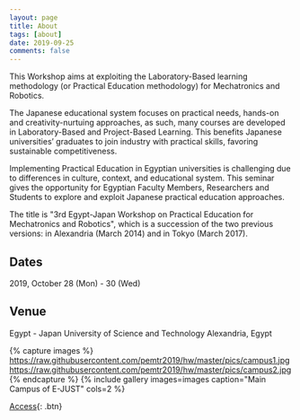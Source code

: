 ```yaml
---
layout: page
title: About
tags: [about]
date: 2019-09-25
comments: false
---
```


This Workshop aims at exploiting the Laboratory-Based learning methodology (or Practical Education methodology) for Mechatronics and Robotics. 


The Japanese educational system focuses on practical needs, hands-on and creativity-nurtuing approaches, as such, many courses are developed in Laboratory-Based and Project-Based Learning. This benefits Japanese universities’ graduates to join industry with practical skills, favoring sustainable competitiveness.


Implementing Practical Education in Egyptian universities is challenging due to differences in culture, context, and educational system. This seminar gives the opportunity for Egyptian Faculty Members, Researchers and Students to explore and exploit Japanese practical education approaches.


The title is "3rd Egypt-Japan Workshop on Practical Education for Mechatronics and Robotics", which is a succession of the two previous versions: in Alexandria (March 2014) and in Tokyo (March 2017).


## Dates
2019, October 28 (Mon) - 30 (Wed)

## Venue

Egypt - Japan University of Science and Technology
Alexandria, Egypt


{% capture images %}
    https://raw.githubusercontent.com/pemtr2019/hw/master/pics/campus1.jpg
    https://raw.githubusercontent.com/pemtr2019/hw/master/pics/campus2.jpg
{% endcapture %}
{% include gallery images=images caption="Main Campus of E-JUST" cols=2 %}

[Access](https://pemtr2019.github.io/venue/){: .btn}

